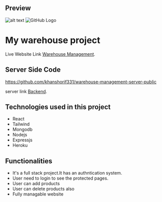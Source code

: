 ## Preview

![alt text](https://i.ibb.co/dLtJ04S/image.png)
![GitHub Logo]([https://github.githubassets.com/images/modules/logos_page/GitHub-Mark.png](https://i.ibb.co/dLtJ04S/image.png))

# My warehouse project

Live Website Link [Warehouse Management](https://warehouse-management-3798b.web.app/).

## Server Side Code 

https://github.com/khanshorif331/warehouse-management-server-public

server link [Backend](https://warehouse-management-server-public.onrender.com/).

## Technologies used in this project

-  React
-  Tailwind
-  Mongodb
-  Nodejs
-  Expressjs
-  Heroku

## Functionalities

-  It's a full stack project.It has an authntication system.
-  User need to login to see the protected pages.
-  User can add products
-  User can delete products also
-  Fully managable website
